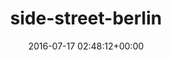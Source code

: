 ---
title:		"side-street-berlin"
type:		"photos"
mediatype:		"upload"
description:		"TBC"
date:		"2016-07-17 02:48:12+00:00"
album:		"experimental"
filename:		"side-street-berlin.md"
series:		""
cl_public_id:		"experimental/side-street-berlin"
cl_version:		1497004452
format:		"tiff"
bytes:		6783436
width:		2560
height:		1440
colours:
- "#191915"
- "#201C13"
- "#2D342D"
- "#19151A"
- "#060608"
- "#69766A"
- "#2A1F18"
- "#030505"
- "#000102"
- "#000101"
- "#6E5546"
- "#120802"
- "#070B0D"
- "#7A6E63"
- "#686B5C"
- "#12140D"
- "#080B08"
- "#160E03"
- "#665844"
- "#D4C8C2"
- "#130F16"
exposure_mode:		"Auto"
program:		"Aperture-priority AE"
aperture:		"5.0"
focal_length:		"24.0 mm"
iso:		"640"
shutter_speed:		"1/20"
metering:		"Center-weighted average"
flash:		"Off, Did not fire"
white_balance:		"Custom"
colour_temp:		"3050"
has_crop:		"true"
orientation:		"Horizontal (normal)"
camera_model:		"NIKON D800"
lens_info:		"24-70mm f/2.8"
artist:		"No artist info"
x_resolution:		"300"
y_resolution:		"300"
---